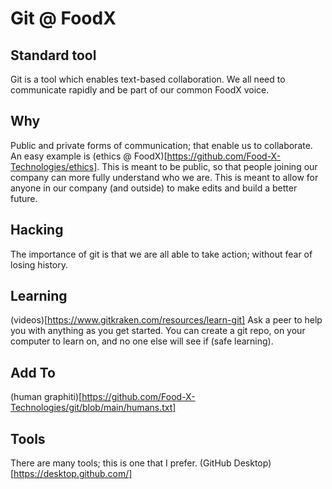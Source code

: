 # Git @ FoodX
## Standard tool
Git is a tool which enables text-based collaboration. We all need to communicate rapidly and be part of our common FoodX voice.

## Why
Public and private forms of communication; that enable us to collaborate. An easy example is (ethics @ FoodX)[https://github.com/Food-X-Technologies/ethics]. This is meant to be public, so that people joining our company can more fully understand who we are. This is meant to allow for anyone in our company (and outside) to make edits and build a better future.

## Hacking
The importance of git is that we are all able to take action; without fear of losing history.

## Learning
(videos)[https://www.gitkraken.com/resources/learn-git]
Ask a peer to help you with anything as you get started. You can create a git repo, on your computer to learn on, and no one else will see if (safe learning).

## Add To
(human graphiti)[https://github.com/Food-X-Technologies/git/blob/main/humans.txt]

## Tools
There are many tools; this is one that I prefer. (GitHub Desktop)[https://desktop.github.com/]